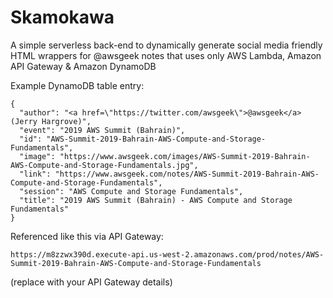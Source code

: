
# Skamokawa

A simple serverless back-end to dynamically generate social media friendly HTML wrappers for @awsgeek notes that uses only AWS Lambda, Amazon API Gateway & Amazon DynamoDB

Example DynamoDB table entry:
```
{
  "author": "<a href=\"https://twitter.com/awsgeek\">@awsgeek</a> (Jerry Hargrove)",
  "event": "2019 AWS Summit (Bahrain)",
  "id": "AWS-Summit-2019-Bahrain-AWS-Compute-and-Storage-Fundamentals",
  "image": "https://www.awsgeek.com/images/AWS-Summit-2019-Bahrain-AWS-Compute-and-Storage-Fundamentals.jpg",
  "link": "https://www.awsgeek.com/notes/AWS-Summit-2019-Bahrain-AWS-Compute-and-Storage-Fundamentals",
  "session": "AWS Compute and Storage Fundamentals",
  "title": "2019 AWS Summit (Bahrain) - AWS Compute and Storage Fundamentals"
}
```

Referenced like this via API Gateway:
```
https://m8zzwx390d.execute-api.us-west-2.amazonaws.com/prod/notes/AWS-Summit-2019-Bahrain-AWS-Compute-and-Storage-Fundamentals
```
(replace with your API Gateway details)
